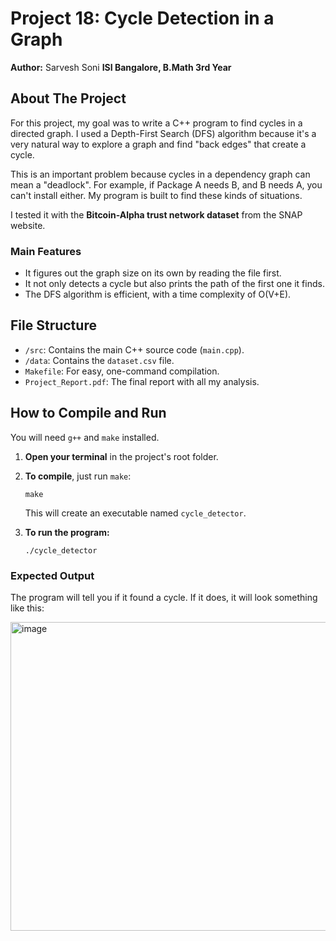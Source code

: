 # Project 18: Cycle Detection in a Graph

**Author:** Sarvesh Soni
**ISI Bangalore, B.Math 3rd Year**

## About The Project

For this project, my goal was to write a C++ program to find cycles in a directed graph. I used a Depth-First Search (DFS) algorithm because it's a very natural way to explore a graph and find "back edges" that create a cycle.

This is an important problem because cycles in a dependency graph can mean a "deadlock". For example, if Package A needs B, and B needs A, you can't install either. My program is built to find these kinds of situations.

I tested it with the **Bitcoin-Alpha trust network dataset** from the SNAP website.

### Main Features
*   It figures out the graph size on its own by reading the file first.
*   It not only detects a cycle but also prints the path of the first one it finds.
*   The DFS algorithm is efficient, with a time complexity of O(V+E).

## File Structure

-   `/src`: Contains the main C++ source code (`main.cpp`).
-   `/data`: Contains the `dataset.csv` file.
-   `Makefile`: For easy, one-command compilation.
-   `Project_Report.pdf`: The final report with all my analysis.

## How to Compile and Run

You will need `g++` and `make` installed.

1.  **Open your terminal** in the project's root folder.

2.  **To compile**, just run `make`:
    ```
    make
    ```
    This will create an executable named `cycle_detector`.

3.  **To run the program:**
    ```
    ./cycle_detector
    ```

### Expected Output

The program will tell you if it found a cycle. If it does, it will look something like this:

<img width="1052" height="494" alt="image" src="https://github.com/user-attachments/assets/3a38637a-4b04-40f0-bc12-3f55bf27a5d9" />
